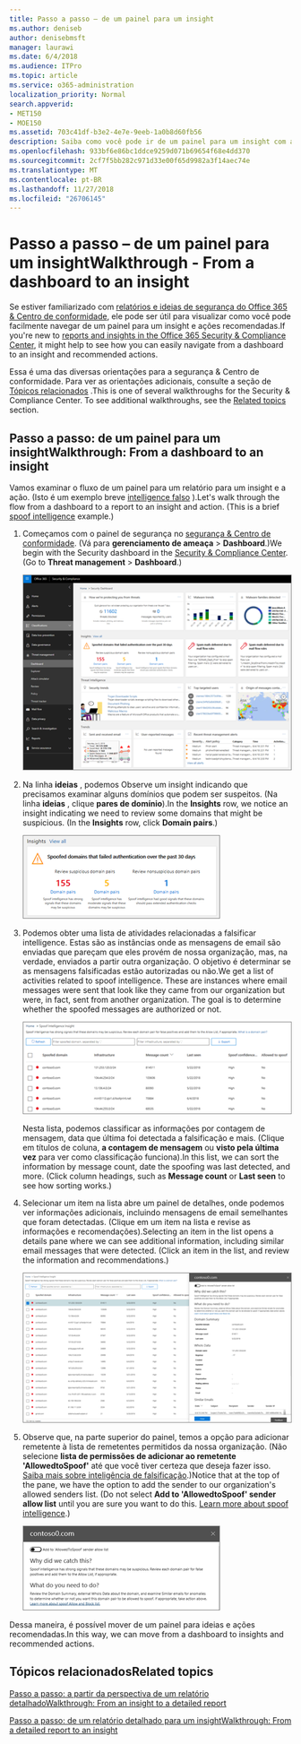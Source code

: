 ```yaml
---
title: Passo a passo – de um painel para um insight
ms.author: deniseb
author: denisebmsft
manager: laurawi
ms.date: 6/4/2018
ms.audience: ITPro
ms.topic: article
ms.service: o365-administration
localization_priority: Normal
search.appverid:
- MET150
- MOE150
ms.assetid: 703c41df-b3e2-4e7e-9eeb-1a0b8d60fb56
description: Saiba como você pode ir de um painel para um insight com ações recomendadas na segurança &amp; Centro de conformidade.
ms.openlocfilehash: 933bf6e86bc1ddce9259d071b69654f68e4dd370
ms.sourcegitcommit: 2cf7f5bb282c971d33e00f65d9982a3f14aec74e
ms.translationtype: MT
ms.contentlocale: pt-BR
ms.lasthandoff: 11/27/2018
ms.locfileid: "26706145"
---
```

# <a name="walkthrough---from-a-dashboard-to-an-insight"></a><span data-ttu-id="4e46a-103">Passo a passo – de um painel para um insight</span><span class="sxs-lookup"><span data-stu-id="4e46a-103">Walkthrough - From a dashboard to an insight</span></span>

<span data-ttu-id="4e46a-104">Se estiver familiarizado com [relatórios e ideias de segurança do Office 365 &amp; Centro de conformidade](reports-and-insights-in-security-and-compliance.md), ele pode ser útil para visualizar como você pode facilmente navegar de um painel para um insight e ações recomendadas.</span><span class="sxs-lookup"><span data-stu-id="4e46a-104">If you're new to [reports and insights in the Office 365 Security &amp; Compliance Center](reports-and-insights-in-security-and-compliance.md), it might help to see how you can easily navigate from a dashboard to an insight and recommended actions.</span></span> 
  
<span data-ttu-id="4e46a-p101">Essa é uma das diversas orientações para a segurança &amp; Centro de conformidade. Para ver as orientações adicionais, consulte a seção de [Tópicos relacionados](#related-topics) .</span><span class="sxs-lookup"><span data-stu-id="4e46a-p101">This is one of several walkthroughs for the Security &amp; Compliance Center. To see additional walkthroughs, see the [Related topics](#related-topics) section.</span></span> 
  
## <a name="walkthrough-from-a-dashboard-to-an-insight"></a><span data-ttu-id="4e46a-107">Passo a passo: de um painel para um insight</span><span class="sxs-lookup"><span data-stu-id="4e46a-107">Walkthrough: From a dashboard to an insight</span></span>

<span data-ttu-id="4e46a-p102">Vamos examinar o fluxo de um painel para um relatório para um insight e a ação. (Isto é um exemplo breve [intelligence falso](learn-about-spoof-intelligence.md) ).</span><span class="sxs-lookup"><span data-stu-id="4e46a-p102">Let's walk through the flow from a dashboard to a report to an insight and action. (This is a brief [spoof intelligence](learn-about-spoof-intelligence.md) example.)</span></span> 
  
1. <span data-ttu-id="4e46a-p103">Começamos com o painel de segurança no [segurança &amp; Centro de conformidade](https://security.microsoft.com). (Vá para **gerenciamento de ameaça** \> **Dashboard**.)</span><span class="sxs-lookup"><span data-stu-id="4e46a-p103">We begin with the Security dashboard in the [Security &amp; Compliance Center](https://security.microsoft.com). (Go to **Threat management** \> **Dashboard**.)</span></span>
    
    ![Na segurança &amp; Centro de conformidade, escolha gerenciamento de ameaça \> painel](media/05a38660-eb13-4960-a266-11809c453d95.png)
  
2. <span data-ttu-id="4e46a-p104">Na linha **ideias** , podemos Observe um insight indicando que precisamos examinar alguns domínios que podem ser suspeitos. (Na linha **ideias** , clique **pares de domínio**).</span><span class="sxs-lookup"><span data-stu-id="4e46a-p104">In the **Insights** row, we notice an insight indicating we need to review some domains that might be suspicious. (In the **Insights** row, click **Domain pairs**.)</span></span>
    
    ![A linha Insights menções preocupações de falsificação potenciais](media/dd1d0cb3-3201-45d7-b41d-18a0944fe85d.png)
  
3. <span data-ttu-id="4e46a-p105">Podemos obter uma lista de atividades relacionadas a falsificar intelligence. Estas são as instâncias onde as mensagens de email são enviadas que pareçam que eles provém de nossa organização, mas, na verdade, enviados a partir outra organização. O objetivo é determinar se as mensagens falsificadas estão autorizadas ou não.</span><span class="sxs-lookup"><span data-stu-id="4e46a-p105">We get a list of activities related to spoof intelligence. These are instances where email messages were sent that look like they came from our organization but were, in fact, sent from another organization. The goal is to determine whether the spoofed messages are authorized or not.</span></span>
    
    ![Realizar a falsificação ideias de inteligência de dados](media/a2e2b4fd-0c1e-499f-8401-cf3089da82fa.png)
  
    <span data-ttu-id="4e46a-p106">Nesta lista, podemos classificar as informações por contagem de mensagem, data que última foi detectada a falsificação e mais. (Clique em títulos de coluna, **a contagem de mensagem** ou **visto pela última vez** para ver como classificação funciona).</span><span class="sxs-lookup"><span data-stu-id="4e46a-p106">In this list, we can sort the information by message count, date the spoofing was last detected, and more. (Click column headings, such as **Message count** or **Last seen** to see how sorting works.)</span></span> 
    
4. <span data-ttu-id="4e46a-p107">Selecionar um item na lista abre um painel de detalhes, onde podemos ver informações adicionais, incluindo mensagens de email semelhantes que foram detectadas. (Clique em um item na lista e revise as informações e recomendações).</span><span class="sxs-lookup"><span data-stu-id="4e46a-p107">Selecting an item in the list opens a details pane where we can see additional information, including similar email messages that were detected. (Click an item in the list, and review the information and recommendations.)</span></span>
    
    ![Selecionar um item é aberto um painel de detalhes](media/7ad1faa5-6ca2-474e-a609-eb275e0a8e59.png)
  
5. <span data-ttu-id="4e46a-p108">Observe que, na parte superior do painel, temos a opção para adicionar remetente à lista de remetentes permitidos da nossa organização. (Não selecione **lista de permissões de adicionar ao remetente 'AllowedtoSpoof'** até que você tiver certeza que deseja fazer isso. [Saiba mais sobre inteligência de falsificação](learn-about-spoof-intelligence.md).)</span><span class="sxs-lookup"><span data-stu-id="4e46a-p108">Notice that at the top of the pane, we have the option to add the sender to our organization's allowed senders list. (Do not select **Add to 'AllowedtoSpoof' sender allow list** until you are sure you want to do this. [Learn more about spoof intelligence](learn-about-spoof-intelligence.md).)</span></span>
    
    ![Você pode autorizar um remetente](media/caf0c20a-6047-486d-8060-5a229a3de49f.png)
  
<span data-ttu-id="4e46a-129">Dessa maneira, é possível mover de um painel para ideias e ações recomendadas.</span><span class="sxs-lookup"><span data-stu-id="4e46a-129">In this way, we can move from a dashboard to insights and recommended actions.</span></span>
  
## <a name="related-topics"></a><span data-ttu-id="4e46a-130">Tópicos relacionados</span><span class="sxs-lookup"><span data-stu-id="4e46a-130">Related topics</span></span>

[<span data-ttu-id="4e46a-131">Passo a passo: a partir da perspectiva de um relatório detalhado</span><span class="sxs-lookup"><span data-stu-id="4e46a-131">Walkthrough: From an insight to a detailed report</span></span>](from-an-insight-to-a-detailed-report.md)
  
[<span data-ttu-id="4e46a-132">Passo a passo: de um relatório detalhado para um insight</span><span class="sxs-lookup"><span data-stu-id="4e46a-132">Walkthrough: From a detailed report to an insight</span></span>](from-a-detailed-report-to-an-insight.md)
  

